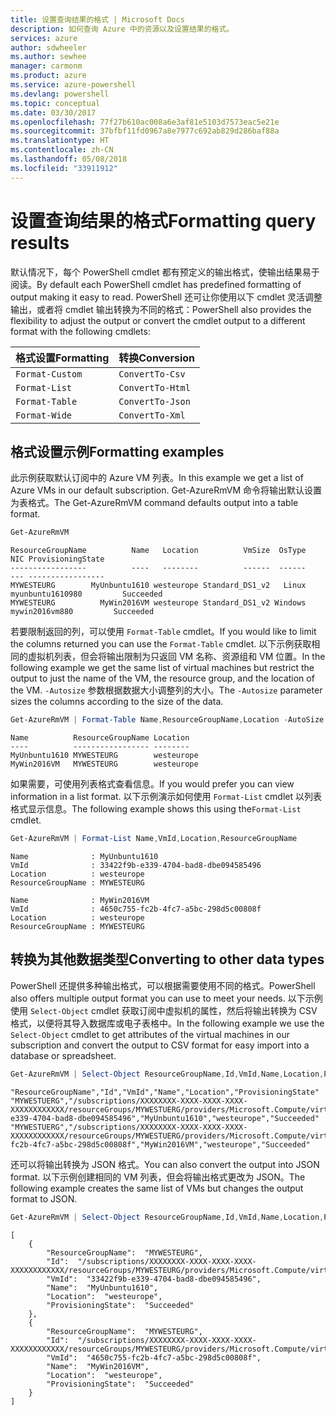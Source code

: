 ```yaml
---
title: 设置查询结果的格式 | Microsoft Docs
description: 如何查询 Azure 中的资源以及设置结果的格式。
services: azure
author: sdwheeler
ms.author: sewhee
manager: carmonm
ms.product: azure
ms.service: azure-powershell
ms.devlang: powershell
ms.topic: conceptual
ms.date: 03/30/2017
ms.openlocfilehash: 77f27b610ac008a6e3af81e5103d7573eac5e21e
ms.sourcegitcommit: 37bfbf11fd0967a8e7977c692ab829d286baf88a
ms.translationtype: HT
ms.contentlocale: zh-CN
ms.lasthandoff: 05/08/2018
ms.locfileid: "33911912"
---
```

# <a name="formatting-query-results"></a><span data-ttu-id="2b55f-103">设置查询结果的格式</span><span class="sxs-lookup"><span data-stu-id="2b55f-103">Formatting query results</span></span>

<span data-ttu-id="2b55f-104">默认情况下，每个 PowerShell cmdlet 都有预定义的输出格式，使输出结果易于阅读。</span><span class="sxs-lookup"><span data-stu-id="2b55f-104">By default each PowerShell cmdlet has predefined formatting of output making it easy to read.</span></span>  <span data-ttu-id="2b55f-105">PowerShell 还可让你使用以下 cmdlet 灵活调整输出，或者将 cmdlet 输出转换为不同的格式：</span><span class="sxs-lookup"><span data-stu-id="2b55f-105">PowerShell also provides the flexibility to adjust the output or convert the cmdlet output to a different format with the following cmdlets:</span></span>

| <span data-ttu-id="2b55f-106">格式设置</span><span class="sxs-lookup"><span data-stu-id="2b55f-106">Formatting</span></span>      | <span data-ttu-id="2b55f-107">转换</span><span class="sxs-lookup"><span data-stu-id="2b55f-107">Conversion</span></span>       |
|-----------------|------------------|
| `Format-Custom` | `ConvertTo-Csv`  |
| `Format-List`   | `ConvertTo-Html` |
| `Format-Table`  | `ConvertTo-Json` |
| `Format-Wide`   | `ConvertTo-Xml`  |

## <a name="formatting-examples"></a><span data-ttu-id="2b55f-108">格式设置示例</span><span class="sxs-lookup"><span data-stu-id="2b55f-108">Formatting examples</span></span>

<span data-ttu-id="2b55f-109">此示例获取默认订阅中的 Azure VM 列表。</span><span class="sxs-lookup"><span data-stu-id="2b55f-109">In this example we get a list of Azure VMs in our default subscription.</span></span>  <span data-ttu-id="2b55f-110">Get-AzureRmVM 命令将输出默认设置为表格式。</span><span class="sxs-lookup"><span data-stu-id="2b55f-110">The Get-AzureRmVM command defaults output into a table format.</span></span>

```powershell
Get-AzureRmVM
```

```
ResourceGroupName          Name   Location          VmSize  OsType              NIC ProvisioningState
-----------------          ----   --------          ------  ------              --- -----------------
MYWESTEURG        MyUnbuntu1610 westeurope Standard_DS1_v2   Linux myunbuntu1610980         Succeeded
MYWESTEURG          MyWin2016VM westeurope Standard_DS1_v2 Windows   mywin2016vm880         Succeeded
```

<span data-ttu-id="2b55f-111">若要限制返回的列，可以使用 `Format-Table` cmdlet。</span><span class="sxs-lookup"><span data-stu-id="2b55f-111">If you would like to limit the columns returned you can use the `Format-Table` cmdlet.</span></span> <span data-ttu-id="2b55f-112">以下示例获取相同的虚拟机列表，但会将输出限制为只返回 VM 名称、资源组和 VM 位置。</span><span class="sxs-lookup"><span data-stu-id="2b55f-112">In the following example we get the same list of virtual machines but restrict the output to just the name of the VM, the resource group, and the location of the VM.</span></span>  <span data-ttu-id="2b55f-113">`-Autosize` 参数根据数据大小调整列的大小。</span><span class="sxs-lookup"><span data-stu-id="2b55f-113">The `-Autosize` parameter sizes the columns according to the size of the data.</span></span>

```powershell
Get-AzureRmVM | Format-Table Name,ResourceGroupName,Location -AutoSize
```

```
Name          ResourceGroupName Location
----          ----------------- --------
MyUnbuntu1610 MYWESTEURG        westeurope
MyWin2016VM   MYWESTEURG        westeurope
```

<span data-ttu-id="2b55f-114">如果需要，可使用列表格式查看信息。</span><span class="sxs-lookup"><span data-stu-id="2b55f-114">If you would prefer you can view information in a list format.</span></span> <span data-ttu-id="2b55f-115">以下示例演示如何使用 `Format-List` cmdlet 以列表格式显示信息。</span><span class="sxs-lookup"><span data-stu-id="2b55f-115">The following example shows this using the`Format-List` cmdlet.</span></span>

```powershell
Get-AzureRmVM | Format-List Name,VmId,Location,ResourceGroupName
```

```
Name              : MyUnbuntu1610
VmId              : 33422f9b-e339-4704-bad8-dbe094585496
Location          : westeurope
ResourceGroupName : MYWESTEURG

Name              : MyWin2016VM
VmId              : 4650c755-fc2b-4fc7-a5bc-298d5c00808f
Location          : westeurope
ResourceGroupName : MYWESTEURG
```

## <a name="converting-to-other-data-types"></a><span data-ttu-id="2b55f-116">转换为其他数据类型</span><span class="sxs-lookup"><span data-stu-id="2b55f-116">Converting to other data types</span></span>

<span data-ttu-id="2b55f-117">PowerShell 还提供多种输出格式，可以根据需要使用不同的格式。</span><span class="sxs-lookup"><span data-stu-id="2b55f-117">PowerShell also offers multiple output format you can use to meet your needs.</span></span>  <span data-ttu-id="2b55f-118">以下示例使用 `Select-Object` cmdlet 获取订阅中虚拟机的属性，然后将输出转换为 CSV 格式，以便将其导入数据库或电子表格中。</span><span class="sxs-lookup"><span data-stu-id="2b55f-118">In the following example we use the `Select-Object` cmdlet to get attributes of the virtual machines in our subscription and convert the output to CSV format for easy import into a database or spreadsheet.</span></span>

```powershell
Get-AzureRmVM | Select-Object ResourceGroupName,Id,VmId,Name,Location,ProvisioningState | ConvertTo-Csv -NoTypeInformation
```

```
"ResourceGroupName","Id","VmId","Name","Location","ProvisioningState"
"MYWESTUERG","/subscriptions/XXXXXXXX-XXXX-XXXX-XXXX-XXXXXXXXXXXX/resourceGroups/MYWESTUERG/providers/Microsoft.Compute/virtualMachines/MyUnbuntu1610","33422f9b-e339-4704-bad8-dbe094585496","MyUnbuntu1610","westeurope","Succeeded"
"MYWESTUERG","/subscriptions/XXXXXXXX-XXXX-XXXX-XXXX-XXXXXXXXXXXX/resourceGroups/MYWESTUERG/providers/Microsoft.Compute/virtualMachines/MyWin2016VM","4650c755-fc2b-4fc7-a5bc-298d5c00808f","MyWin2016VM","westeurope","Succeeded"
```

<span data-ttu-id="2b55f-119">还可以将输出转换为 JSON 格式。</span><span class="sxs-lookup"><span data-stu-id="2b55f-119">You can also convert the output into JSON format.</span></span>  <span data-ttu-id="2b55f-120">以下示例创建相同的 VM 列表，但会将输出格式更改为 JSON。</span><span class="sxs-lookup"><span data-stu-id="2b55f-120">The following example creates the same list of VMs but changes the output format to JSON.</span></span>

```powershell
Get-AzureRmVM | Select-Object ResourceGroupName,Id,VmId,Name,Location,ProvisioningState | ConvertTo-Json
```

```
[
    {
        "ResourceGroupName":  "MYWESTEURG",
        "Id":  "/subscriptions/XXXXXXXX-XXXX-XXXX-XXXX-XXXXXXXXXXXX/resourceGroups/MYWESTEURG/providers/Microsoft.Compute/virtualMachines/MyUnbuntu1610",
        "VmId":  "33422f9b-e339-4704-bad8-dbe094585496",
        "Name":  "MyUnbuntu1610",
        "Location":  "westeurope",
        "ProvisioningState":  "Succeeded"
    },
    {
        "ResourceGroupName":  "MYWESTEURG",
        "Id":  "/subscriptions/XXXXXXXX-XXXX-XXXX-XXXX-XXXXXXXXXXXX/resourceGroups/MYWESTEURG/providers/Microsoft.Compute/virtualMachines/MyWin2016VM",
        "VmId":  "4650c755-fc2b-4fc7-a5bc-298d5c00808f",
        "Name":  "MyWin2016VM",
        "Location":  "westeurope",
        "ProvisioningState":  "Succeeded"
    }
]
```
